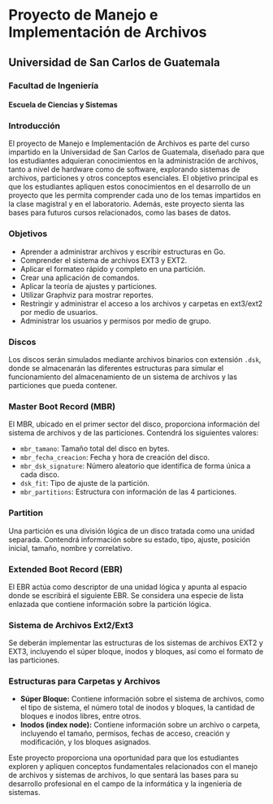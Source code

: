 # Proyecto de Manejo e Implementación de Archivos

## Universidad de San Carlos de Guatemala
### Facultad de Ingeniería
#### Escuela de Ciencias y Sistemas

### Introducción
El proyecto de Manejo e Implementación de Archivos es parte del curso impartido en la Universidad de San Carlos de Guatemala, diseñado para que los estudiantes adquieran conocimientos en la administración de archivos, tanto a nivel de hardware como de software, explorando sistemas de archivos, particiones y otros conceptos esenciales. El objetivo principal es que los estudiantes apliquen estos conocimientos en el desarrollo de un proyecto que les permita comprender cada uno de los temas impartidos en la clase magistral y en el laboratorio. Además, este proyecto sienta las bases para futuros cursos relacionados, como las bases de datos.

### Objetivos
- Aprender a administrar archivos y escribir estructuras en Go.
- Comprender el sistema de archivos EXT3 y EXT2.
- Aplicar el formateo rápido y completo en una partición.
- Crear una aplicación de comandos.
- Aplicar la teoría de ajustes y particiones.
- Utilizar Graphviz para mostrar reportes.
- Restringir y administrar el acceso a los archivos y carpetas en ext3/ext2 por medio de usuarios.
- Administrar los usuarios y permisos por medio de grupo.

### Discos
Los discos serán simulados mediante archivos binarios con extensión `.dsk`, donde se almacenarán las diferentes estructuras para simular el funcionamiento del almacenamiento de un sistema de archivos y las particiones que pueda contener.

### Master Boot Record (MBR)
El MBR, ubicado en el primer sector del disco, proporciona información del sistema de archivos y de las particiones. Contendrá los siguientes valores:

- `mbr_tamano`: Tamaño total del disco en bytes.
- `mbr_fecha_creacion`: Fecha y hora de creación del disco.
- `mbr_dsk_signature`: Número aleatorio que identifica de forma única a cada disco.
- `dsk_fit`: Tipo de ajuste de la partición.
- `mbr_partitions`: Estructura con información de las 4 particiones.

### Partition
Una partición es una división lógica de un disco tratada como una unidad separada. Contendrá información sobre su estado, tipo, ajuste, posición inicial, tamaño, nombre y correlativo.

### Extended Boot Record (EBR)
El EBR actúa como descriptor de una unidad lógica y apunta al espacio donde se escribirá el siguiente EBR. Se considera una especie de lista enlazada que contiene información sobre la partición lógica.

### Sistema de Archivos Ext2/Ext3
Se deberán implementar las estructuras de los sistemas de archivos EXT2 y EXT3, incluyendo el súper bloque, inodos y bloques, así como el formato de las particiones.

### Estructuras para Carpetas y Archivos
- **Súper Bloque:** Contiene información sobre el sistema de archivos, como el tipo de sistema, el número total de inodos y bloques, la cantidad de bloques e inodos libres, entre otros.
- **Inodos (index node):** Contiene información sobre un archivo o carpeta, incluyendo el tamaño, permisos, fechas de acceso, creación y modificación, y los bloques asignados.

Este proyecto proporciona una oportunidad para que los estudiantes exploren y apliquen conceptos fundamentales relacionados con el manejo de archivos y sistemas de archivos, lo que sentará las bases para su desarrollo profesional en el campo de la informática y la ingeniería de sistemas.
